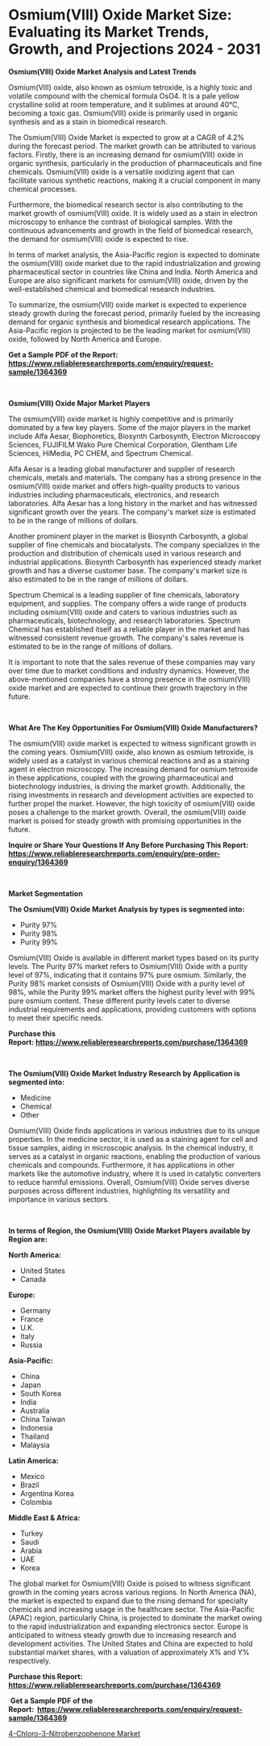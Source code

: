 <p><h1>Osmium(VIII) Oxide Market Size: Evaluating its Market Trends, Growth, and Projections 2024 - 2031</h1></p><p><strong>Osmium(VIII) Oxide Market Analysis and Latest Trends</strong></p>
<p><p>Osmium(VIII) oxide, also known as osmium tetroxide, is a highly toxic and volatile compound with the chemical formula OsO4. It is a pale yellow crystalline solid at room temperature, and it sublimes at around 40°C, becoming a toxic gas. Osmium(VIII) oxide is primarily used in organic synthesis and as a stain in biomedical research.</p><p>The Osmium(VIII) Oxide Market is expected to grow at a CAGR of 4.2% during the forecast period. The market growth can be attributed to various factors. Firstly, there is an increasing demand for osmium(VIII) oxide in organic synthesis, particularly in the production of pharmaceuticals and fine chemicals. Osmium(VIII) oxide is a versatile oxidizing agent that can facilitate various synthetic reactions, making it a crucial component in many chemical processes.</p><p>Furthermore, the biomedical research sector is also contributing to the market growth of osmium(VIII) oxide. It is widely used as a stain in electron microscopy to enhance the contrast of biological samples. With the continuous advancements and growth in the field of biomedical research, the demand for osmium(VIII) oxide is expected to rise.</p><p>In terms of market analysis, the Asia-Pacific region is expected to dominate the osmium(VIII) oxide market due to the rapid industrialization and growing pharmaceutical sector in countries like China and India. North America and Europe are also significant markets for osmium(VIII) oxide, driven by the well-established chemical and biomedical research industries.</p><p>To summarize, the osmium(VIII) oxide market is expected to experience steady growth during the forecast period, primarily fueled by the increasing demand for organic synthesis and biomedical research applications. The Asia-Pacific region is projected to be the leading market for osmium(VIII) oxide, followed by North America and Europe.</p></p>
<p><strong>Get a Sample PDF of the Report:&nbsp; <a href="https://www.reliableresearchreports.com/enquiry/request-sample/1364369">https://www.reliableresearchreports.com/enquiry/request-sample/1364369</a></strong></p>
<p>&nbsp;</p>
<p><strong>Osmium(VIII) Oxide Major Market Players</strong></p>
<p><p>The osmium(VIII) oxide market is highly competitive and is primarily dominated by a few key players. Some of the major players in the market include Alfa Aesar, Biophoretics, Biosynth Carbosynth, Electron Microscopy Sciences, FUJIFILM Wako Pure Chemical Corporation, Glentham Life Sciences, HiMedia, PC CHEM, and Spectrum Chemical. </p><p>Alfa Aesar is a leading global manufacturer and supplier of research chemicals, metals and materials. The company has a strong presence in the osmium(VIII) oxide market and offers high-quality products to various industries including pharmaceuticals, electronics, and research laboratories. Alfa Aesar has a long history in the market and has witnessed significant growth over the years. The company's market size is estimated to be in the range of millions of dollars.</p><p>Another prominent player in the market is Biosynth Carbosynth, a global supplier of fine chemicals and biocatalysts. The company specializes in the production and distribution of chemicals used in various research and industrial applications. Biosynth Carbosynth has experienced steady market growth and has a diverse customer base. The company's market size is also estimated to be in the range of millions of dollars.</p><p>Spectrum Chemical is a leading supplier of fine chemicals, laboratory equipment, and supplies. The company offers a wide range of products including osmium(VIII) oxide and caters to various industries such as pharmaceuticals, biotechnology, and research laboratories. Spectrum Chemical has established itself as a reliable player in the market and has witnessed consistent revenue growth. The company's sales revenue is estimated to be in the range of millions of dollars.</p><p>It is important to note that the sales revenue of these companies may vary over time due to market conditions and industry dynamics. However, the above-mentioned companies have a strong presence in the osmium(VIII) oxide market and are expected to continue their growth trajectory in the future.</p></p>
<p>&nbsp;</p>
<p><strong>What Are The Key Opportunities For Osmium(VIII) Oxide Manufacturers?</strong></p>
<p><p>The osmium(VIII) oxide market is expected to witness significant growth in the coming years. Osmium(VIII) oxide, also known as osmium tetroxide, is widely used as a catalyst in various chemical reactions and as a staining agent in electron microscopy. The increasing demand for osmium tetroxide in these applications, coupled with the growing pharmaceutical and biotechnology industries, is driving the market growth. Additionally, the rising investments in research and development activities are expected to further propel the market. However, the high toxicity of osmium(VIII) oxide poses a challenge to the market growth. Overall, the osmium(VIII) oxide market is poised for steady growth with promising opportunities in the future.</p></p>
<p><strong>Inquire or Share Your Questions If Any Before Purchasing This Report: <a href="https://www.reliableresearchreports.com/enquiry/pre-order-enquiry/1364369">https://www.reliableresearchreports.com/enquiry/pre-order-enquiry/1364369</a></strong></p>
<p>&nbsp;</p>
<p><strong>Market Segmentation</strong></p>
<p><strong>The Osmium(VIII) Oxide Market Analysis by types is segmented into:</strong></p>
<p><ul><li>Purity 97%</li><li>Purity 98%</li><li>Purity 99%</li></ul></p>
<p><p>Osmium(VIII) Oxide is available in different market types based on its purity levels. The Purity 97% market refers to Osmium(VIII) Oxide with a purity level of 97%, indicating that it contains 97% pure osmium. Similarly, the Purity 98% market consists of Osmium(VIII) Oxide with a purity level of 98%, while the Purity 99% market offers the highest purity level with 99% pure osmium content. These different purity levels cater to diverse industrial requirements and applications, providing customers with options to meet their specific needs.</p></p>
<p><strong>Purchase this Report:&nbsp;<a href="https://www.reliableresearchreports.com/purchase/1364369">https://www.reliableresearchreports.com/purchase/1364369</a></strong></p>
<p>&nbsp;</p>
<p><strong>The Osmium(VIII) Oxide Market Industry Research by Application is segmented into:</strong></p>
<p><ul><li>Medicine</li><li>Chemical</li><li>Other</li></ul></p>
<p><p>Osmium(VIII) Oxide finds applications in various industries due to its unique properties. In the medicine sector, it is used as a staining agent for cell and tissue samples, aiding in microscopic analysis. In the chemical industry, it serves as a catalyst in organic reactions, enabling the production of various chemicals and compounds. Furthermore, it has applications in other markets like the automotive industry, where it is used in catalytic converters to reduce harmful emissions. Overall, Osmium(VIII) Oxide serves diverse purposes across different industries, highlighting its versatility and importance in various sectors.</p></p>
<p>&nbsp;</p>
<p><strong>In terms of Region, the Osmium(VIII) Oxide Market Players available by Region are:</strong></p>
<p>
    <p> <strong> North America: </strong>
        <ul>
            <li>United States</li>
            <li>Canada</li>
        </ul>
        </p> 
    <p> <strong> Europe: </strong>
        <ul>
            <li>Germany</li>
            <li>France</li>
            <li>U.K.</li>
            <li>Italy</li>
            <li>Russia</li>
        </ul>
        </p> 
    <p> <strong> Asia-Pacific: </strong>
        <ul>
            <li>China</li>
            <li>Japan</li>
            <li>South Korea</li>
            <li>India</li>
            <li>Australia</li>
            <li>China Taiwan</li>
            <li>Indonesia</li>
            <li>Thailand</li>
            <li>Malaysia</li>
        </ul>
        </p> 
    <p> <strong> Latin America: </strong>
        <ul>
            <li>Mexico</li>
            <li>Brazil</li>
            <li>Argentina Korea</li>
            <li>Colombia</li>
        </ul>
        </p> 
    <p> <strong> Middle East & Africa: </strong>
        <ul>
            <li>Turkey</li>
            <li>Saudi</li>
            <li>Arabia</li>
            <li>UAE</li>
            <li>Korea</li>
        </ul>
    </p>
    </p>
<p><p>The global market for Osmium(VIII) Oxide is poised to witness significant growth in the coming years across various regions. In North America (NA), the market is expected to expand due to the rising demand for specialty chemicals and increasing usage in the healthcare sector. The Asia-Pacific (APAC) region, particularly China, is projected to dominate the market owing to the rapid industrialization and expanding electronics sector. Europe is anticipated to witness steady growth due to increasing research and development activities. The United States and China are expected to hold substantial market shares, with a valuation of approximately X% and Y% respectively.</p></p>
<p><strong>Purchase this Report: <a href="https://www.reliableresearchreports.com/purchase/1364369">https://www.reliableresearchreports.com/purchase/1364369</a></strong></p>
<p>&nbsp;<strong>Get a Sample PDF of the Report:&nbsp;&nbsp;<a href="https://www.reliableresearchreports.com/enquiry/request-sample/1364369">https://www.reliableresearchreports.com/enquiry/request-sample/1364369</a></strong></p>
<p><strong></strong></p>
<p><p><a href="https://github.com/NorbertYates/Market-Research-Report-List-2/blob/main/4-chloro-3-nitrobenzophenone-market.md">4-Chloro-3-Nitrobenzophenone Market</a></p></p>